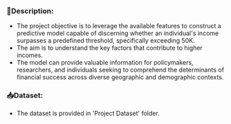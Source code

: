 ### :memo:Description:
* The project objective is to leverage the available features to construct a predictive model capable of discerning whether an individual's income surpasses a predefined threshold, specifically exceeding 50K.<br>
* The aim is to understand the key factors that contribute to higher incomes.
* The model can provide valuable information for policymakers, researchers, and individuals seeking to comprehend the determinants of financial success across diverse geographic and demographic contexts.

### :inbox_tray:Dataset:
* The dataset is provided in 'Project Dataset' folder.

